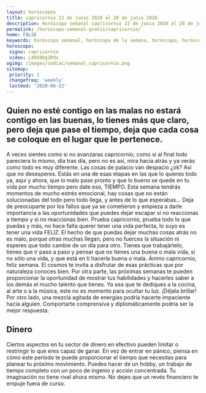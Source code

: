 ```yaml
---
layout: horoscopos
title: capricornio 22 de junio 2020 al 28 de junio 2020 
description: Horóscopo semanal capricornio 22 de junio 2020 al 28 de junio 2020. Quien no esté contigo en las malas no estará contigo en las buenas, lo tienes más que claro, pero deja que pase el tiempo, deja que cada cosa se coloque en el lugar que le pertenece.
permalink: /horoscopo-semanal-gratis/capricornio/
home: FALSE
keywords: horóscopo semanal, horóscopo de la semana, horóscopo, horóscopo gratis,horóscopos, horóscopo esperanza gracia, horoscopos capricornio la semana, horóscopos gratis, Tarot, Astrologia, Zodíaco, capricornio, horoscopo gratis, semanal
horoscopo:
 signo: capricornio
 video: L4OG9Og2Pds
ogimg: /images/zodiac/semanal_capricornio.png
sitemap:
 priority: 1
 changefreq: 'weekly'
 lastmod: '2020-06-22'
---
```




## Quien no esté contigo en las malas no estará contigo en las buenas, lo tienes más que claro, pero deja que pase el tiempo, deja que cada cosa se coloque en el lugar que le pertenece.

A veces sientes como si no avanzaras capricornio, como si al final todo pareciera lo mismo, día tras día, pero no es así, mira hacia atrás y ya verás como todo es muy diferente. Las cosas de palacio van despacio ¿ok? Así que no desesperes. Estás en una de esas etapas en las que lo quieres todo ya, aquí y ahora, que lo malo pase pronto y que lo bueno se quede en tu vida por mucho tiempo pero date eso, TIEMPO. Esta semana tendrás momentos de mucho estrés emocional, hay cosas que no están solucionadas del todo pero todo llega, y antes de lo que esperabas… Deja de preocuparte por los fallos que ya se cometieron y empieza a darle importancia a las oportunidades que puedes dejar escapar si no reaccionas a tiempo y si no reaccionas bien. Prueba capricornio, prueba todo lo que puedas y más, no hace falta querer tener una vida perfecta, lo suyo es tener una vida FELIZ. El hecho de que puedas dejar muchas cosas atrás no es malo, porque otras muchas llegan, pero no fuerces la situación ni esperes que todo cambie de un día para otro. Tienes que trabajártelo, tienes que ir paso a paso y pensar que no tienes una buena o mala vida, si no sólo una vida, y que está en ti hacerla buena o mala. Ánimo capricornio, feliz semana. El cosmos te invita a disfrutar de esas prácticas que por naturaleza conoces bien. Por otra parte, las próximas semanas te pueden proporcionar la oportunidad de mostrar tus habilidades y hacerles saber a los demás el mucho talento que tienes. Ya sea que te dediques a la cocina, al arte o a la música, este no es momento para ocultar tu luz. ¡Déjala brillar! Por otro lado, una mezcla agitada de energías podría hacerte impaciente hacia alguien. Comportarte comprensiva y diplomáticamente podría ser la mejor respuesta.

## Dinero

Ciertos aspectos en tu sector de dinero en efectivo pueden limitar o restringir lo que eres capaz de ganar. En vez de entrar en pánico, piensa en cómo este período te puede proporcionar el tiempo que necesitas para planear tu próximo movimiento. Puedes hacer de un hobby,  un trabajo de tiempo completo con un poco de ingenio y acción concentrada. Tu imaginación no tiene rival ahora mismo. No dejes que un revés financiero te empuje fuera de curso.
